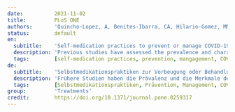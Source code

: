 ```yaml
---
date:          2021-11-02
title:         PLoS ONE
authors:       'Quincho-Lopez, A, Benites-Ibarra, CA, Hilario-Gomez, MM, et al.'
status:        default
en:
  subtitle:    'Self-medication practices to prevent or manage COVID-19: A systematic review'
  description: 'Previous studies have assessed the prevalence and characteristics of self-medication in COVID-19. However, no systematic review has summarized their findings. We conducted a systematic review to assess the prevalence of self-medication to prevent or manage COVID-19. We used different keywords and searched studies published in PubMed, Scopus, Web of Science, Embase, two preprint repositories, Google, and Google Scholar. We included studies that reported original data and assessed self-medication to prevent or manage COVID-19. The risk of bias was assessed using the Newcastle–Ottawa Scale (NOS) modified for cross-sectional studies. We identified eight studies, all studies were cross-sectional, and only one detailed the question used to assess self-medication. The recall period was heterogeneous across studies. Of the eight studies, seven assessed self-medication without focusing on a specific symptom: four performed in the general population (self-medication prevalence ranged between <4% to 88.3%) and three in specific populations (range: 33.9% to 51.3%). In these seven studies, the most used medications varied widely, including antibiotics, chloroquine or hydroxychloroquine, acetaminophen, vitamins or supplements, ivermectin, and ibuprofen. The last study only assessed self-medication for fever due to COVID-19. Most studies had a risk of bias in the “representativeness of the sample” and “assessment of outcome” items of the NOS. Studies that assessed self-medication for COVID-19 found heterogeneous results regarding self-medication prevalence and medications used. More well-designed and adequately reported studies are warranted to assess this topic.'
  tags:        [self-medication practices, prevention, mangagement, COVID-19]
de:
  subtitle:    'Selbstmedikationspraktiken zur Vorbeugung oder Behandlung von COVID-19: Eine systematische Überprüfung'
  description: 'Frühere Studien haben die Prävalenz und die Merkmale der Selbstmedikation bei COVID-19 untersucht. Die Ergebnisse dieser Studien wurden jedoch in keiner systematischen Übersicht zusammengefasst. Wir haben eine systematische Übersichtsarbeit durchgeführt, um die Prävalenz der Selbstmedikation zur Prävention oder Behandlung von COVID-19 zu bewerten. Wir verwendeten verschiedene Schlüsselwörter und durchsuchten Studien, die in PubMed, Scopus, Web of Science, Embase, zwei Preprint-Repositories, Google und Google Scholar veröffentlicht wurden. Wir schlossen Studien ein, die Originaldaten berichteten und die Selbstmedikation zur Prävention oder Behandlung von COVID-19 bewerteten. Das Risiko einer Verzerrung wurde anhand der für Querschnittsstudien modifizierten Newcastle-Ottawa-Skala (NOS) bewertet. Wir identifizierten acht Studien, alle Studien waren Querschnittsstudien, und nur in einer wurde die Frage zur Bewertung der Selbstmedikation detailliert beschrieben. Der Erhebungszeitraum war in den einzelnen Studien sehr unterschiedlich. Von den acht Studien untersuchten sieben die Selbstmedikation, ohne sich auf ein bestimmtes Symptom zu konzentrieren: vier wurden in der Allgemeinbevölkerung durchgeführt (die Prävalenz der Selbstmedikation lag zwischen <4 % und 88,3 %) und drei in spezifischen Bevölkerungsgruppen (zwischen 33,9 % und 51,3 %). In diesen sieben Studien variierten die am häufigsten verwendeten Medikamente stark, darunter Antibiotika, Chloroquin oder Hydroxychloroquin, Paracetamol, Vitamine oder Ergänzungsmittel, Ivermectin und Ibuprofen. In der letzten Studie wurde nur die Selbstmedikation bei Fieber aufgrund von COVID-19 untersucht. Bei den meisten Studien bestand ein Verzerrungsrisiko in den Punkten "Repräsentativität der Stichprobe" und "Bewertung der Ergebnisse" der NOS. Studien, die die Selbstmedikation bei COVID-19 untersuchten, kamen zu heterogenen Ergebnissen hinsichtlich der Prävalenz der Selbstmedikation und der verwendeten Medikamente. Zur Bewertung dieses Themas sind weitere gut konzipierte und angemessen berichtete Studien erforderlich.' 
  tags:        [Selbstmedikationspraktiken, Prävention, Management, COVID-19]
group:         'Treatments'
credit:        https://doi.org/10.1371/journal.pone.0259317
---
```

